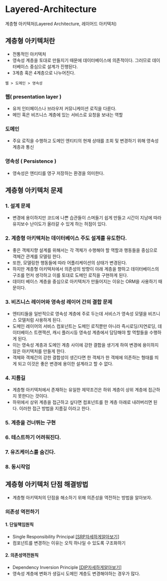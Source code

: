 # Layered-Architecture
계층형 아키텍처(Layered Architecture, 레이어드 아키텍처)

## 계층형 아키텍처란 ##
- 전통적인 아키텍처
- 영속성 계층을 토대로 만들지기 때문에 데이터베이스에 의존적이다. 그러므로 데이터베이스 중심으로 설계가 진행된다.
- 3계층 혹은 4계층으로 나누어진다.

````
웹 > 도메인 > 영속성
````

### 웹( presentation layer ) ###
- 유저 인터페이스나 브라우저 커뮤니케이션 로직을 다룬다.
- 메인 혹은 비즈니스 계층에 있는 서비스로 요청을 보내는 역할

### 도메인 ###
- 주요 로직을 수행하고 도메인 엔티티의 현재 상태를 조회 및 변경하기 위해 영속성 계층과 통신

### 영속성 ( Persistence ) ###
- 영속성은 엔티티를 영구 저장하는 환경을 의미한다.

## 계층형 아키텍처 문제 ##

### 1. 설계 문제 ###
- 변경에 용이하지만 코드에 나쁜 습관들이 스며들기 쉽게 만들고 시간이 지남에 따라 유지보수 난이도가 올라갈 수 있게 하는 허점이 있다.

### 2. 계층형 아키텍처는 데이터베이스 주도 설계를 유도한다. ###
- 좋은 객체지향 설계를 위해서는 각 객체가 수행해야 할 역할과 행동들을 중심으로 객체간 관계를 모델링 한다.
- 또한, 모델링한 행동들에 따라 어플리케이션의 상태가 변경된다.
- 하지만 계층형 아키텍처에서 의존성의 방향이 아래 계층을 향하고 데이터베이스의 구조를 먼저 생각하고 이를 토대로 도메인 로직을 구현하게 된다.
- 데이터 베이스 계층을 중심으로 아키텍처가 만들어지는 이유는 ORM을 사용하기 때문이다.

### 3. 비즈니스 레이어와 영속성 레이어 간의 결합 문제 ###
- 엔티티들을 일반적으로 영속성 계층에 주로 두는데 서비스가 영속성 모델을 비즈니스 모델처럼 사용하게 된다.
- 도메인 레이어의 서비스 컴포넌트는 도메인 로직뿐만 아니라 즉시로딩/지연로딩, 데이터베이스 트랜잭션, 캐시 플러시등 영속성 계층에서 담당해야 할 역할들을 수행하게 된다.
- 이는 영속성 계층과 도메인 계층 사이에 강한 결합을 생기게 하여 변경에 용이하지 않은 아키텍처를 만들게 한다.
- 객체와 객체간의 강한 결합성이 생긴다면 한 객체가 한 객체에 의존하는 형태를 띄게 되고 이것은 좋은 변경에 용이한 설계라고 할 수 없다.

### 4. 지름길 ###
- 계층형 아키텍처에서 존재하는 유일한 제약조건은 하위 계층이 상위 계층에 접근하지 못한다는 것이다.
- 하위에서 상위 계층을 접근하고 싶다면 컴포넌트를 한 계층 아래로 내려버리면 된다. 이러한 접근 방법을 지름길 이라고 한다.

### 5. 계층을 건너뛰는 구현 ###
### 6. 테스트하기 어려워진다. ###
### 7. 유즈케이스를 숨긴다. ###
### 8. 동시작업 ###


## 계층형 아키텍처 단점 해결방법 ##
- 계층형 아키텍처의 단점을 해소하기 위해 의존성을 역전하는 방법을 알아보자.

### 의존성 역전하기 ###

#### 1. 단일책임원칙 ####
- Single Responsibility Principal [[SRP자세하게알아보기]](https://github.com/orange601/Java-Solid/tree/main/1.%20SRP)
- 컴포넌트를 변경하는 이유는 오직 하나일 수 있도록 구조화하기

#### 2. 의존성역전원칙 ####
- Dependency Inversion Principle [[DIP자세하게알아보기]](https://github.com/orange601/Java-Solid/tree/main/5.%20DIP)
- 영속성 계층에 변화가 생길시 도메인 계층도 변경해야하는 경우가 많다.
